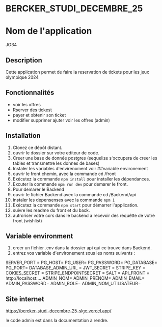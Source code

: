 # BERCKER_STUDI_DECEMBRE_25
 
# Nom de l'application

JO34

## Description
Cette application permet de faire la reservation de tickets pour les jeux olympique 2024

## Fonctionnalités
- voir les offres
- Rserver des tickest 
- payer et obtenir son ticket
- modifier supprimer ajuter voir les offres (admin)

## Installation
1. Clonez ce dépôt distant.
2. ouvrir le dossier sur votre editeur de code.
3. Creer une base de donnée postgres (sequelize s'occupera de creer les tables et transmettre les donnes de bases) 
4. Instaler les variables d'envirenoment voir ##variable environement 
5. ouvrir le front chemin, avec la commande  cd /front 
6. Exécutez la commande `npm install` pour installer les dépendances.
7. Excuter la commande `npm run dev` pour demarer le front.
8. Pour demarer le Backend
9. ouvrir le fichier Backend avec la commande  cd /Backend/api
10. instaler les depensenses avec la commande `npm i `
11. Exécutez la commande `npm start` pour démarrer l'application.
12. suivre les readme du front et du back.
13. autroriser votre cors dans le backend a recevoir des requêtte de votre front (wishlist)

## Variable environment

1. creer un fichier .env dans la dossier api qui ce trouve dans Backend.
2. entrez vos variable d'environement sous les noms suivants :

SERVER_PORT = 
PG_HOST= 
PG_USER= 
PG_PASSWORD= 
PG_DATABASE= 
PG_PORT= 
DATABASE_ADMIN_URL = 
JWT_SECRET = 
STRIPE_KEY = 
COKIES_SECRET = 
STRIPE_ENDPOINTSECRET = 
SALT = 
API_FRONT = http://localhost:...
ADMIN_NOM= 
ADMIN_PRENOM= 
ADMIN_EMAIL= 
ADMIN_PASSWORD= 
ADMIN_ROLE= 
ADMIN_NOM_UTILISATEUR= 


## Site internet 

https://bercker-studi-decembre-25-slgc.vercel.app/

le code admin est dans la documentation à rendre.  
